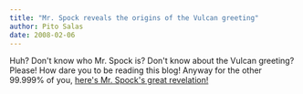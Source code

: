 ```yaml
---
title: "Mr. Spock reveals the origins of the Vulcan greeting"
author: Pito Salas
date: 2008-02-06
---
```




Huh? Don't know who Mr. Spock is? Don't know about the Vulcan greeting?
Please! How dare you to be reading this blog! Anyway for the other 99.999% of
you, [here's Mr. Spock's great revelation!
](<http://www.youtube.com/watch?v=G1d83XOORP0>)


